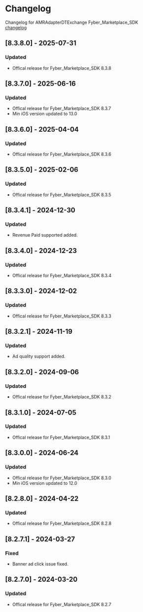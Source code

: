 # Changelog

Changelog for AMRAdapterDTExchange 
Fyber_Marketplace_SDK [changelog](https://developer.digitalturbine.com/hc/en-us/articles/360010922578-Marketplace-iOS-Changelog)

## [8.3.8.0] - 2025-07-31
### Updated
- Offical release for Fyber_Marketplace_SDK 8.3.8

## [8.3.7.0] - 2025-06-16
### Updated
- Offical release for Fyber_Marketplace_SDK 8.3.7
- Min iOS version updated to 13.0

## [8.3.6.0] - 2025-04-04
### Updated
- Offical release for Fyber_Marketplace_SDK 8.3.6

## [8.3.5.0] - 2025-02-06
### Updated
- Offical release for Fyber_Marketplace_SDK 8.3.5

## [8.3.4.1] - 2024-12-30
### Updated
- Revenue Paid supported added.

## [8.3.4.0] - 2024-12-23
### Updated
- Offical release for Fyber_Marketplace_SDK 8.3.4

## [8.3.3.0] - 2024-12-02
### Updated
- Offical release for Fyber_Marketplace_SDK 8.3.3

## [8.3.2.1] - 2024-11-19
### Updated
- Ad quality support added.

## [8.3.2.0] - 2024-09-06
### Updated
- Offical release for Fyber_Marketplace_SDK 8.3.2

## [8.3.1.0] - 2024-07-05
### Updated
- Offical release for Fyber_Marketplace_SDK 8.3.1

## [8.3.0.0] - 2024-06-24
### Updated
- Offical release for Fyber_Marketplace_SDK 8.3.0
- Min iOS version updated to 12.0

## [8.2.8.0] - 2024-04-22
### Updated
- Offical release for Fyber_Marketplace_SDK 8.2.8

## [8.2.7.1] - 2024-03-27
### Fixed
- Banner ad click issue fixed.

## [8.2.7.0] - 2024-03-20
### Updated
- Offical release for Fyber_Marketplace_SDK 8.2.7
